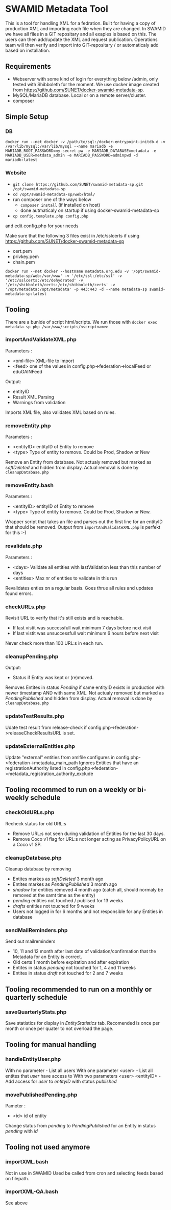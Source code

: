# SWAMID Metadata Tool

This is a tool for handling XML for a fedration.
Built for having a copy of production XML and importing each file when they are changed. In SWAMID we have all files in a GIT repositary and all exaples is based on this.
The users can then add/update the XML and request publication. Operations team will then verify and import into GIT-repositary / or automaticaly add based on installation.

## Requirements

- Webserver with some kind of login for everything below /admin, only tested with Shibboleth for the moment. We use docker image created from https://github.com/SUNET/docker-swamid-metadata-sp.
- MySQL/MariaDB database. Local or on a remote server/cluster.
- composer

## Simple Setup

### DB

`docker run --net docker -v /path/to/sql:/docker-entrypoint-initdb.d -v /var/lib/mysql:/var/lib/mysql --name mariadb -e MARIADB_ROOT_PASSWORD=my-secret-pw -e MARIADB_DATABASE=metadata -e MARIADB_USER=metdata_admin -e MARIADB_PASSWORD=adminpwd -d mariadb:latest`

### Website
- `git clone https://github.com/SUNET/swamid-metadata-sp.git /opt/swamid-metadata-sp`
- `cd /opt/swamid-metadata-sp/web/html/`
- run composer one of the ways below
  - `composer install` (if installed on host)
  - done autmaticaly on startup if using docker-swamid-metadata-sp
- `cp config.template.php config.php`

and edit config.php for your needs

Make sure that the following 3 files exist in /etc/sslcerts if using https://github.com/SUNET/docker-swamid-metadata-sp
- cert.pem
- privkey.pem
- chain.pem

`docker run --net docker --hostname metadata.org.edu -v '/opt/swamid-metadata-sp/web:/var/www' -v '/etc/ssl:/etc/ssl' -v '/etc/sslcerts:/etc/dehydrated' -v '/etc/shibboleth/certs:/etc/shibboleth/certs' -v '/opt/metadata:/opt/metadata' -p 443:443 -d --name metadata-sp swamid-metadata-sp:latest`

## Tooling

There are a bunlde of script html/scripts. We run those with `docker exec metadata-sp php /var/www/scripts/<scriptname>`

### importAndValidateXML.php

Parameters :
- \<xml-file\> XML-file to import
- \<feed\> one of the values in config.php-\>federation-\>localFeed or eduGAINFeed

Output:
- entityID
- Result XML Parsing
- Warnings from validation

Imports XML file, also validates XML based on rules.

### removeEntity.php

Parameters :
- \<entityID\> entityID of Entity to remove
- \<type\> Type of entity to remove. Could be Prod, Shadow or New

Remove an Entity from database. Not actualy removed but marked as *softDeleted* and hidden from display.
Actual removal is done by `cleanupDatabase.php`

### removeEntity.bash

Parameters :
- \<entityID\> entityID of Entity to remove
- \<type\> Type of entity to remove. Could be Prod, Shadow or New.

Wrapper script that takes an file and parses out the first line for an entityID that should be removed.
Output from `importAndValidateXML.php` is perfekt for this :-)

### revalidate.php

Parameters :
- \<days\> Validate all entities with lastValidation less than this number of days
- \<entities\> Max nr of entities to validate in this run

Revalidates enties on a regular basis. Goes thrue all rules and updates found errors.

### checkURLs.php

Revisit URL to verify that it's still exists and is reachable.
- If last vistit was successfull wait minimum 7 days before next visit
- If last vistit was unsuccessfull wait minimum 6 hours before next visit

Never check more than 100 URL:s in each run.

### cleanupPending.php

Output:
- Status if Entity was kept or (re)moved.

Removes Entites in status *Pending* if same entityID exists in production with newer timestamp AND with same XML.
Not actualy removed but marked as *PendingPublished* and hidden from display.
Actual removal is done by `cleanupDatabase.php`

### updateTestResults.php

Udate test result from release-check if config.php-\>federation-\>releaseCheckResultsURL is set.

### updateExternalEntities.php

Update "external" entities from xmlfile configures in config.php-\>federation-\>metadata_main_path
Ignores Entities that have an registrationAuthority listed in config.php-\>federation-\>metadata_registration_authority_exclude

## Tooling recommed to run on a weekly or bi-weekly schedule

### checkOldURLs.php

Recheck status for old URL:s
- Remove URL:s not seen during validation of Entities for the last 30 days.
- Remove Coco v1 flag for URL:s not longer acting as PrivacyPolicyURL on a Coco v1 SP.

### cleanupDatabase.php

Cleanup database by removing
- Entites markes as *softDeleted* 3 month ago
- Entites markes as *PendingPublished* 3 month ago
- *shadow* for entities removed 4 month ago (catch all, should normaly be removed at the samt time as the entity)
- *pending* entities not touched / publised for 13 weeks
- *drafts* entities not touched for 9 weeks
- Users not logged in for 6 months and not responsible for any Entities in database

### sendMailReminders.php

Send out mailreminders
 - 10, 11 and 12 month after last date of validation/confirmation that the Metadata for an Entity is correct.
 - Old certs 1 month before expiration and after expiration
 - Entites in status *pending* not touched for 1, 4 and 11 weeks
 - Entites in status *draft* not touched for 2 and 7 weeks

## Tooling recommended to run on a monthly or quarterly schedule

### saveQuarterlyStats.php

Save statistics for display in *EntityStatistics* tab.
Recomended is once per month or once per quater to not overload the page.

## Tooling for manual handling

### handleEntityUser.php

With no parameter - List all users
With one parameter \<user\> - List all entites that *user* have access to
With two parameters \<user\> \<entityID\> - Add access for *user* to *entityID* with status *published*

### movePublishedPending.php

Pameter :
- \<id\> id of entity

Change status from *pending* to *PendingPublished* for an Entity in status *pending* with *id*

## Tooling not used anymore

### importXML.bash ###

Not in use in SWAMID
Used be called from cron and selecting feeds based on filepath.

### importXML-QA.bash

See above
